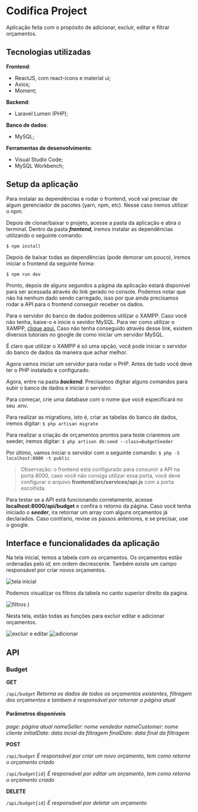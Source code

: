 # Codifica Project

Aplicação feita com o propósito de adicionar, excluir, editar e filtrar orçamentos. 

## Tecnologias utilizadas

**Frontend**: 
 - ReactJS, com react-icons e material ui;
 - Axios;
 - Moment;

**Backend**: 
 - Laravel Lumen (PHP);
 
**Banco de dados**: 
 - MySQL;
 
**Ferramentas de desenvolvimento**:

 - Visual Studio Code;
 - MySQL Workbench;

## Setup da aplicação

Para instalar as dependências e rodar o frontend, você vai precisar de algum gerenciador de pacotes (yarn, npm, etc). Nesse caso iremos utilizar o npm.

Depois de clonar/baixar o projeto, acesse a pasta da aplicação e abra o terminal. Dentro da pasta ***frontend***, iremos instalar as dependências utilizando o seguinte comando:

`$ npm install`

Depois de baixar todas as dependências (pode demorar um pouco), iremos iniciar o frontend da seguinte forma:

`$ npm run dev`

Pronto, depois de alguns segundos a página da aplicação estará disponível para ser acessada através do link gerado no console. Podemos notar que não há nenhum dado sendo carregado, isso por que ainda precisamos rodar a API para o frontend conseguir receber os dados.

Para o servidor do banco de dados podemos utilizar o XAMPP. Caso você não tenha, baixe-o e inicie o sevidor MySQL. Para ver como utilizar o XAMPP, [clique aqui.](http://linguagemprisma.br4.biz/blog/configurando-mysql-xampp-em-windows/) Caso não tenha conseguido através desse link, existem diversos tutoriais no google de como iniciar um servidor MySQL.

É claro que utilizar o XAMPP é só uma opção, você pode iniciar o servidor do banco de dados da maneira que achar melhor.

Agora vamos iniciar um servidor para rodar o PHP. Antes de tudo você deve ter o PHP instalado e configurado.

Agora, entre na pasta ***backend***. Precisamos digitar alguns comandos para subir o banco de dados e iniciar o servidor.

Para começar, crie uma database com o nome que você especificará no seu .env.

Para realizar as migrations, isto é, criar as tabelas do banco de dados, iremos digitar:
`$ php artisan migrate`

Para realizar a criação de orçamentos prontos para teste criaremos um seeder, iremos digitar:
`$ php artisan db:seed --class=BudgetSeeder`

Por último, vamos iniciar o servidor com o seguinte comando:
`$ php -S localhost:8000 -t public`

> Observação: o frontend está configurado para consumir a API na porta 8000, caso você não consiga utilizar essa porta, você deve configurar o arquivo **frontend/src/services/api.js** com a porta escolhida.


Para testar se a API está funcionando corretamente, acesse **localhost:8000/api/budget** e confira o retorno da página. Caso você tenha iniciado o ***seeder***, ira retornar um array com alguns orçamentos já declarados. Caso contŕario, revise os passos anteriores, e se precisar, use o google.



## Interface e funcionalidades da aplicação

Na tela inicial, temos a tabela com os orçamentos. Os orçamentos estão ordenadas pelo *id*, em ordem decrescente. Também existe um campo responsável por criar novos orçamentos.

![tela inicial](https://github.com/viniciuscg/codificar-project/assets/105397334/7744aa6e-5023-4c29-b65e-ca153d020a71)

Podemos visualizar os filtros da tabela no canto superior direito da pagina.

![filtros](https://github.com/viniciuscg/codificar-project/assets/105397334/83144afe-9693-41aa-b5b3-0641954d4893)
)

Nesta tela, estão todas as funções para excluir editar e adicionar orçamentos.

![excluir e editar](https://github.com/viniciuscg/codificar-project/assets/105397334/27ebe1a4-8bfc-47ae-894b-ca50dfaad922
)
![adicionar](https://github.com/viniciuscg/codificar-project/assets/105397334/5fb89e7c-f694-4855-98e6-dc72dd008710)

## API

### Budget
**GET**

`/api/budget`
*Retorna os dados de todos os orçamentos existentes, filtragem dos orçamentos e tambem é responsável por retornar a página atual*

#### Parâmetros disponíveis

*page: página atual*
*nameSeller: nome vendedor*
*nameCustomer: nome cliente*
*initialDate: data incial da filtragem*
*finalDate: data final da filtragem*

**POST**

`/api/budget`
*É responsável por criar um novo orçamento, tem como retorno o orçamento criado*

`/api/budget{id}`
*É responsável por editar um orçamento, tem como retorno o orçamento criado*

**DELETE**

`/api/budget{id}`
*É responsável por deletar um orçamento*
